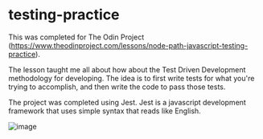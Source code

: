 # testing-practice

This was completed for The Odin Project (https://www.theodinproject.com/lessons/node-path-javascript-testing-practice).

The lesson taught me all about how about the Test Driven Development methodology for developing. The idea is to first write tests for what you're trying to accomplish, and then write the code to pass those tests.

The project was completed using Jest. Jest is a javascript development framework that uses simple syntax that reads like English.

![image](https://github.com/user-attachments/assets/126ca4f3-32ba-48cb-9177-293c093c3bd9)

